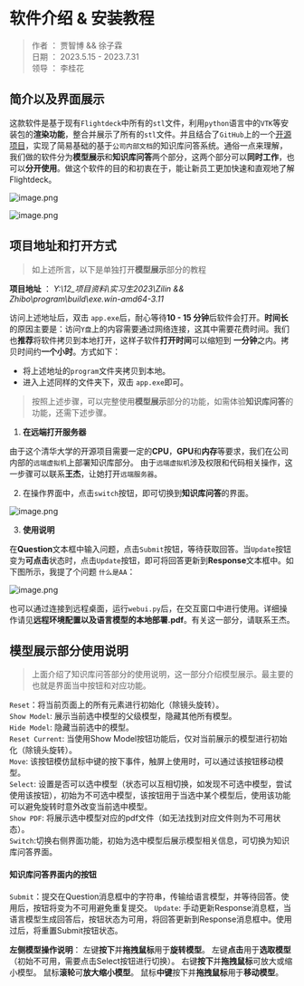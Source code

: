 # 软件介绍 & 安装教程

> 作者 ： 贾智博 && 徐子霖  
> 日期 ： 2023.5.15 - 2023.7.31  
> 领导 ： 李桂花

## 简介以及界面展示

这款软件是基于现有`Flightdeck`中所有的`stl`文件，利用`python`语言中的`VTK`等安装包的**渲染功能**，整合并展示了所有的`stl`文件。并且结合了`GitHub`上的一个[开源项目](https://github.com/chatchat-space/langchain-ChatGLM)，实现了简易基础的基于`公司内部文档`的知识库问答系统。通俗一点来理解，我们做的软件分为**模型展示**和**知识库问答**两个部分，这两个部分可以**同时工作**，也可以**分开使用**。做这个软件的目的和初衷在于，能让新员工更加快速和直观地了解Flightdeck。


![image.png](https://p3-juejin.byteimg.com/tos-cn-i-k3u1fbpfcp/934dd6b521f64b4182820459fb3833fa~tplv-k3u1fbpfcp-watermark.image?)

![image.png](https://p1-juejin.byteimg.com/tos-cn-i-k3u1fbpfcp/b1281f9e73db47c982b1f27b472490ba~tplv-k3u1fbpfcp-watermark.image?)

## 项目地址和打开方式

> 如上述所言，以下是单独打开**模型展示**部分的教程  

**项目地址** ： *Y:\12_项目资料\实习生2023\Zilin && Zhibo\program\build\exe.win-amd64-3.11*  

访问上述地址后，双击 `app.exe`后，耐心等待**10 - 15 分钟**后软件会打开。**时间长**的原因主要是：访问`Y盘`上的内容需要通过网络连接，这其中需要花费时间。我们也**推荐**将软件拷贝到本地打开，这样子软件**打开时间**可以缩短到 **一分钟**之内。拷贝时间约**一个小时**。方式如下：
- 将上述地址的`program`文件夹拷贝到本地。
- 进入上述同样的文件夹下，双击 `app.exe`即可。

> 按照上述步骤，可以完整使用**模型展示**部分的功能，如需体验**知识库问答**的功能，还需下述步骤。

1. **在远端打开服务器**  

由于这个清华大学的开源项目需要一定的**CPU**，**GPU**和**内存**等要求，我们在公司内部的`远端虚拟机`上部署知识库部分。 由于`远端虚拟机`涉及权限和代码相关操作，这一步骤可以联系**王杰**，让她打开`远端服务器`。

2. 在操作界面中，点击`switch`按钮，即可切换到**知识库问答**的界面。

![image.png](https://p6-juejin.byteimg.com/tos-cn-i-k3u1fbpfcp/761d6b59d5c443bb85aa1727556d8804~tplv-k3u1fbpfcp-watermark.image?)

3. **使用说明**  

在**Question**文本框中输入问题，点击`Submit`按钮，等待获取回答。当`Update`按钮变为**可点击**状态时，点击`Update`按钮，即可将回答更新到**Response**文本框中。如下图所示，我提了个问题 `什么是AA`：

![image.png](https://p1-juejin.byteimg.com/tos-cn-i-k3u1fbpfcp/63351a43bb524935bc4c1c7aa96b5559~tplv-k3u1fbpfcp-watermark.image?)

也可以通过连接到远程桌面，运行`webui.py`后，在交互窗口中进行使用。详细操作请见**远程环境配置以及语言模型的本地部署.pdf**。有关这一部分，请联系王杰。

## 模型展示部分使用说明

> 上面介绍了知识库问答部分的使用说明，这一部分介绍模型展示。最主要的也就是界面当中按钮和对应功能。

`Reset`：将当前页面上的所有元素进行初始化（除镜头旋转）。  
`Show Model`: 展示当前选中模型的父级模型，隐藏其他所有模型。  
`Hide Model`: 隐藏当前选中的模型。  
`Reset Current`: 当使用Show Model按钮功能后，仅对当前展示的模型进行初始化（除镜头旋转）。  
`Move`: 该按钮模仿鼠标中键的按下事件，触屏上使用时，可以通过该按钮移动模型。  
`Select`: 设置是否可以选中模型（状态可以互相切换，如发现不可选中模型，尝试使用该按钮），初始为不可选中模型，该按钮用于当选中某个模型后，使用该功能可以避免旋转时意外改变当前选中模型。     
`Show PDF`: 将展示选中模型对应的pdf文件（如无法找到对应文件则为不可用状态）。  
`Switch`:切换右侧界面功能，初始为选中模型后展示模型相关信息，可切换为知识库问答界面。  

#### 知识库问答界面内的按钮
`Submit`：提交在Question消息框中的字符串，传输给语言模型，并等待回答。使用后，按钮将变为不可用避免重复提交。
`Update`: 手动更新Response消息框，当语言模型生成回答后，按钮状态为可用，将回答更新到Response消息框中。使用过后，将重置Submit按钮状态。

**左侧模型操作说明**：
左键**按下**并**拖拽鼠标**用于**旋转模型**。
左键**点击**用于**选取模型**（初始不可用，需要点击Select按钮进行切换）。
右键**按下**并**拖拽鼠标**可放大或缩小模型。
鼠标**滚轮**可**放大缩小模型**。
鼠标**中键**按下并**拖拽鼠标**用于**移动模型**。
